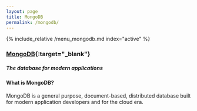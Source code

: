 ```yaml
---
layout: page
title: MongoDB
permalink: /mongodb/
---
```


{% include_relative /menu_mongodb.md index="active" %}

### [MongoDB](https://www.mongodb.com){:target="_blank"}
##### The database for modern applications

#### What is MongoDB?
MongoDB is a general purpose, document-based, distributed database built for modern application developers and for the cloud era.
